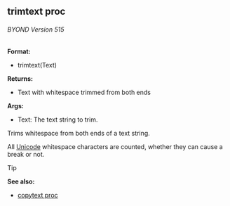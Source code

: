 ## trimtext proc 
###### BYOND Version 515

<!-- -->
**Format:**
+   trimtext(Text)
<!-- -->
**Returns:**
+   Text with whitespace trimmed from both ends
<!-- -->
**Args:**
+   Text: The text string to trim.


Trims whitespace from both ends of a text string. 

All
[Unicode](/ref/%7Bnotes%7D/Unicode.md) whitespace characters are counted,
whether they can cause a break or not.

> [!TIP] 
> **See also:**
> +   [copytext proc](/ref/proc/copytext.md) 